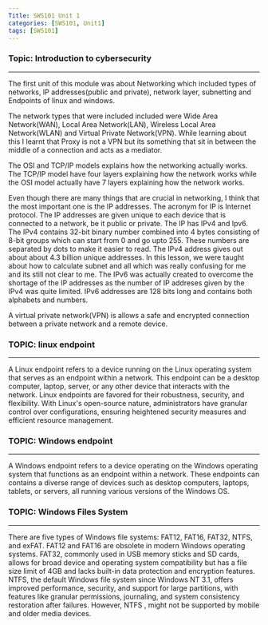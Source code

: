 ```yaml
---
Title: SWS101 Unit 1
categories: [SWS101, Unit1]
tags: [SWS101]
---
```


### Topic: Introduction to cybersecurity
---

The first unit of this module was about Networking which included types of networks, IP addresses(public and private), network layer, subnetting  and Endpoints of linux and windows.

The network types that were included included were Wide Area Network(WAN), Local Area Network(LAN), Wireless Local Area Network(WLAN) and Virtual Private Network(VPN). While learning about this I learnt that Proxy is not a VPN but its something that sit in between the middle of a connection and acts as a mediator.

The OSI and TCP/IP models explains how the networking actually works. The TCP/IP model have four layers explaining how the network works while the OSI model actually have 7 layers explaining how the network works.

Even though there are many things that are crucial in networking, I think that the most important one is the IP addresses. The acronym for IP is Internet protocol. The IP addresses are given unique to each device that is connected to a network, be it public or private. The IP has IPv4 and Ipv6. The IPv4 contains 32-bit binary number combined into 4 bytes consisting of 8-bit groups which can start from 0 and go upto 255. These numbers are separated by dots to make it easier to read. The IPv4 address gives out about about 4.3 billion unique addresses. In this lesson, we were taught about how to calculate subnet and all which was really confusing for me and its still not clear to me. The IPv6 was actually created to overcome the shortage of the IP addresses as the number of IP addreses given by the IPv4 was quite limited. IPv6 addresses are 128 bits long and contains both alphabets and numbers.

A virtual private network(VPN) is allows a safe and encrypted connection between a private network and a remote device.

### TOPIC: linux endpoint
---
A Linux endpoint refers to a device running on the Linux operating system that serves as an endpoint within a network. This endpoint can be a desktop computer, laptop, server, or any other device that interacts with the network. Linux endpoints are favored for their robustness, security, and flexibility. With Linux's open-source nature, administrators have granular control over configurations, ensuring heightened security measures and efficient resource management.

### TOPIC: Windows endpoint
---

A Windows endpoint refers to a device operating on the Windows operating system that functions as an endpoint within a network. These endpoints can contains a diverse range of devices such as desktop computers, laptops, tablets, or servers, all running various versions of the Windows OS. 

### TOPIC: Windows Files System
---
There are five types of Windows file systems: FAT12, FAT16, FAT32, NTFS, and exFAT. FAT12 and FAT16 are obsolete in modern Windows operating systems. FAT32, commonly used in USB memory sticks and SD cards, allows for broad device and operating system compatibility but has a file size limit of 4GB and lacks built-in data protection and encryption features. NTFS, the default Windows file system since Windows NT 3.1, offers improved performance, security, and support for large partitions, with features like granular permissions, journaling, and system consistency restoration after failures. However, NTFS , might not be supported by mobile and older media devices.
